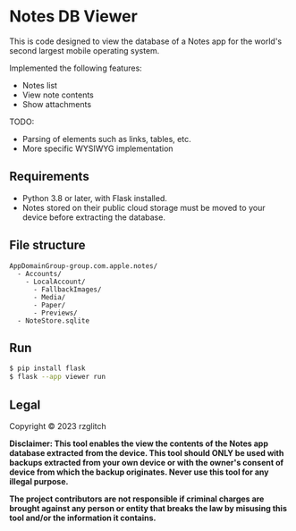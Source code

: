 # Notes DB Viewer

This is code designed to view the database of a Notes app for the world's second largest mobile operating system.

Implemented the following features:

* Notes list
* View note contents
* Show attachments

TODO:

* Parsing of elements such as links, tables, etc.
* More specific WYSIWYG implementation

## Requirements

* Python 3.8 or later, with Flask installed.
* Notes stored on their public cloud storage must be moved to your device before extracting the database.

## File structure

```
AppDomainGroup-group.com.apple.notes/
  - Accounts/
    - LocalAccount/
      - FallbackImages/
      - Media/
      - Paper/
      - Previews/
  - NoteStore.sqlite
```

## Run

```sh
$ pip install flask
$ flask --app viewer run
```

## Legal

Copyright © 2023 rzglitch

**Disclaimer: This tool enables the view the contents of the Notes app database extracted from the device. This tool should ONLY be used with backups extracted from your own device or with the owner's consent of device from which the backup originates. Never use this tool for any illegal purpose.**

**The project contributors are not responsible if criminal charges are brought against any person or entity that breaks the law by misusing this tool and/or the information it contains.**
